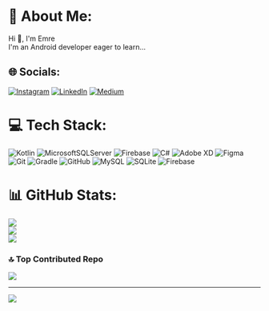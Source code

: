 # 💫 About Me:
Hi 👋, I'm Emre<br>I'm an Android developer eager to learn...


## 🌐 Socials:
[![Instagram](https://img.shields.io/badge/Instagram-%23E4405F.svg?logo=Instagram&logoColor=white)](https://instagram.com/ynsemrkurt) [![LinkedIn](https://img.shields.io/badge/LinkedIn-%230077B5.svg?logo=linkedin&logoColor=white)](https://linkedin.com/in/yunus-emre-kurt-5423a929b) [![Medium](https://img.shields.io/badge/Medium-12100E?logo=medium&logoColor=white)](https://medium.com/@ynsemrkurt) 

# 💻 Tech Stack:
![Kotlin](https://img.shields.io/badge/kotlin-%237F52FF.svg?style=flat&logo=kotlin&logoColor=white) ![MicrosoftSQLServer](https://img.shields.io/badge/Microsoft%20SQL%20Server-CC2927?style=flat&logo=microsoft%20sql%20server&logoColor=white) ![Firebase](https://img.shields.io/badge/firebase-%23039BE5.svg?style=flat&logo=firebase) ![C#](https://img.shields.io/badge/c%23-%23239120.svg?style=flat&logo=csharp&logoColor=white) ![Adobe XD](https://img.shields.io/badge/Adobe%20XD-470137?style=flat&logo=Adobe%20XD&logoColor=#FF61F6) ![Figma](https://img.shields.io/badge/figma-%23F24E1E.svg?style=flat&logo=figma&logoColor=white) ![Git](https://img.shields.io/badge/git-%23F05033.svg?style=flat&logo=git&logoColor=white) ![Gradle](https://img.shields.io/badge/Gradle-02303A.svg?style=flat&logo=Gradle&logoColor=white) ![GitHub](https://img.shields.io/badge/github-%23121011.svg?style=flat&logo=github&logoColor=white) ![MySQL](https://img.shields.io/badge/mysql-4479A1.svg?style=flat&logo=mysql&logoColor=white) ![SQLite](https://img.shields.io/badge/sqlite-%2307405e.svg?style=flat&logo=sqlite&logoColor=white) ![Firebase](https://img.shields.io/badge/firebase-a08021?style=flat&logo=firebase&logoColor=ffcd34)
# 📊 GitHub Stats:
![](https://github-readme-streak-stats.herokuapp.com/?user=ynsemrkurt&theme=radical&hide_border=false)<br/>
![](https://github-readme-stats.vercel.app/api?username=ynsemrkurt&theme=radical&hide_border=false&include_all_commits=false&count_private=true)<br/>
![](https://github-readme-stats.vercel.app/api/top-langs/?username=ynsemrkurt&theme=radical&hide_border=false&include_all_commits=false&count_private=true&layout=compact)

### 🔝 Top Contributed Repo
![](https://github-contributor-stats.vercel.app/api?username=ynsemrkurt&limit=5&theme=radical&combine_all_yearly_contributions=true)

---
[![](https://visitcount.itsvg.in/api?id=ynsemrkurt&icon=3&color=0)](https://visitcount.itsvg.in)
